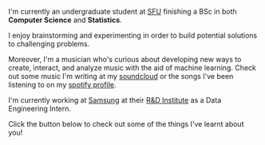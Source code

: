 I'm currently an undergraduate student at [SFU](https://www.sfu.ca) finishing a BSc in both **Computer Science** and **Statistics**.

I enjoy brainstorming and experimenting in order to build potential solutions to challenging problems.

Moreover, I'm a musician who's curious about developing new ways to create, interact, and analyze music with the aid of machine learning. Check out some music I'm writing at my [soundcloud](https://soundcloud.com/choenden-kyirong) or the songs I've been listening to on my [spotify profile](https://open.spotify.com/user/12182139320?si=17bed67a334541f4).

I'm currently working at [Samsung](https://www.samsung.com/ca/) at their [R&D Institute](https://research.samsung.com/srca) as a Data Engineering Intern.
<!---Previously, I worked as a Machine Learning Engineer Intern for [WorkSafeBC](https://www.worksafebc.com/en) on the Innovation Team. Moreover, I also work as a Data Scientist and Software Developer for [BetterCart](https://bettercart.ca/home). Previously, I worked in the Data Analytics division of the Strategic Policy Branch at the [CBSA](https://www.cbsa-asfc.gc.ca/menu-eng.html) as a Junior Data Scientist Intern.
I'm deeply passionate about music and the applications of AI to audio/music such as music information retrieval and composition. Moreover, I previously studied Jazz Performance for Trombone at the [University of Toronto](https://music.utoronto.ca/index.php). If I'm not on my computer, you'll most likely find me on the basketball court, soccer pitch, or playing/listening to [music](https://open.spotify.com/playlist/5nnUhG5qJfB8Pzs7Vodlii?si=v3lE_DKHSBaygH-eEBzpBQ).-->
Click the button below to check out some of the things I've learnt about you!
